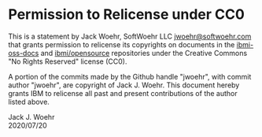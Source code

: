 # Permission to Relicense under CC0

This is a statement by Jack Woehr, SoftWoehr LLC jwoehr@softwoehr.com
that grants permission to relicense its copyrights on documents in the
[ibmi-oss-docs](https://github.com/IBM/ibmi-oss-docs) and
[ibmi/opensource](https://bitbucket.org/ibmi/opensource) repositories under the
Creative Commons "No Rights Reserved" license (CC0).

A portion of the commits made by the Github handle "jwoehr", with
commit author "jwoehr", are copyright of Jack J. Woehr.
This document hereby grants IBM to relicense all past and present contributions
of the author listed above.

Jack J. Woehr  
2020/07/20
